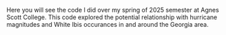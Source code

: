 Here you will see the code I did over my spring of 2025 semester at Agnes Scott College. 
This code explored the potential relationship with hurricane magnitudes and White Ibis occurances in and around the Georgia area.
